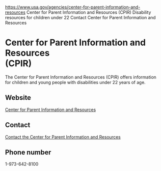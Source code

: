 

https://www.usa.gov/agencies/center-for-parent-information-and-resources
Center for Parent Information and Resources (CPIR)
Disability resources for children under 22
Contact Center for Parent Information and Resources

Center for Parent Information and Resources  
(CPIR)  
==================================================

The Center for Parent Information and Resources (CPIR) offers information for children and young people with disabilities under 22 years of age.

Website  
-------

[Center for Parent Information and Resources](https://www.parentcenterhub.org/)

Contact  
-------

[Contact the Center for Parent Information and Resources](https://www.parentcenterhub.org/contact-us/)

Phone number  
------------

1-973-642-8100
